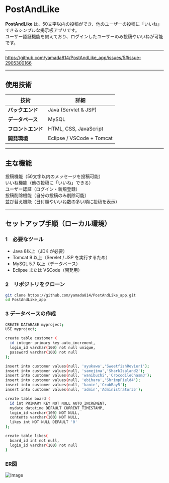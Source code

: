 # PostAndLike 

**PostAndLike** は、50文字以内の投稿ができ、他のユーザーの投稿に「いいね」できるシンプルな掲示板アプリです。  
ユーザー認証機能を備えており、ログインしたユーザーのみ投稿やいいねが可能です。

---

https://github.com/yamada814/PostAndLike_app/issues/5#issue-2905300166

---

##  使用技術
| 技術 | 詳細 |
|------|------|
| **バックエンド** | Java (Servlet & JSP) |
| **データベース** | MySQL |
| **フロントエンド** | HTML, CSS, JavaScript |
| **開発環境** | Eclipse / VSCode + Tomcat |

---

## 主な機能
 投稿機能（50文字以内のメッセージを投稿可能）  
 いいね機能（他の投稿に「いいね」できる）  
 ユーザー認証（ログイン・新規登録）  
 投稿削除機能（自分の投稿のみ削除可能）  
 並び替え機能（日付順やいいね数の多い順に投稿を表示）  

---

## セットアップ手順（ローカル環境）
### 1　必要なツール
- Java 8以上（JDK が必要）
- Tomcat 9 以上（Servlet / JSP を実行するため）
- MySQL 5.7 以上（データベース）
- Eclipse または VSCode（開発用）

### 2　リポジトリをクローン
```sh
git clone https://github.com/yamada814/PostAndLike_app.git
cd PostAndLike_app
```

### 3 データベースの作成
```sh
CREATE DATABASE myproject;
USE myproject;
```
```sh
create table customer (
  id integer primary key auto_increment,
  login_id varchar(100) not null unique,
  password varchar(100) not null
);

insert into customer values(null, 'ayukawa','SweetfishRevier1');
insert into customer values(null, 'samejima','SharkIsaland2');
insert into customer values(null, 'wanibuchi','CrocodileChasm3');
insert into customer values(null, 'ebihara','ShrimpField4');
insert into customer values(null, 'kanie','CrubBay5');
insert into customer values(null, 'admin','Administrator35');
```
```sh
create table board (
  id int PRIMARY KEY NOT NULL AUTO_INCREMENT,
  mydate datetime DEFAULT CURRENT_TIMESTAMP,
  login_id varchar(100) NOT NULL,
  contents varchar(100) NOT NULL,
  likes int NOT NULL DEFAULT '0'
);
```
```sh
create table likes(
  board_id int not null,
  login_id varchar(100) not null
)
```
### ER図
![Image](https://github.com/user-attachments/assets/f0aa85a1-888b-4d27-90d1-914aa363ec8b)
